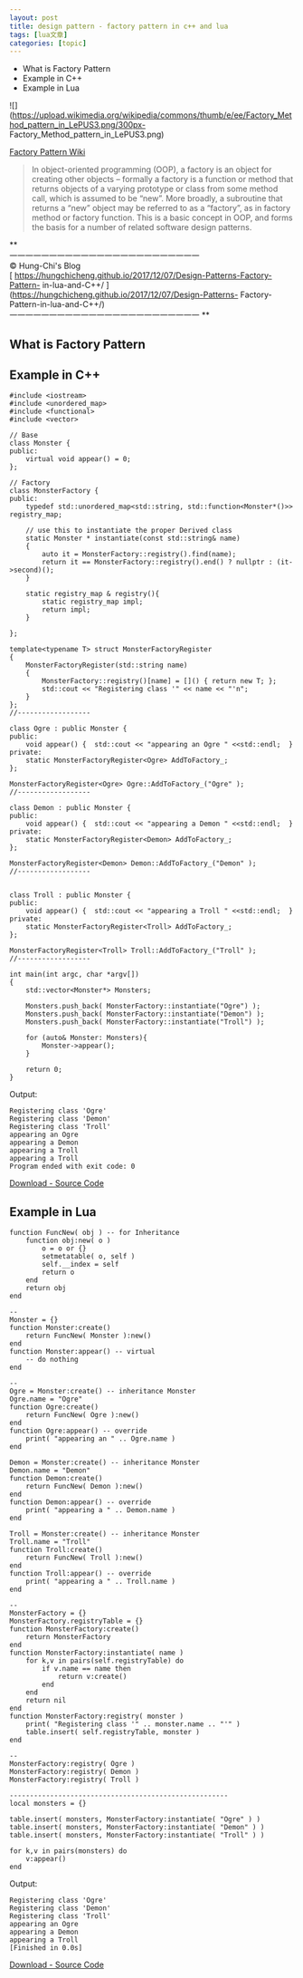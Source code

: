 ```yaml
---
layout: post
title: design pattern - factory pattern in c++ and lua 
tags: [lua文章]
categories: [topic]
---
```

  * What is Factory Pattern
  * Example in C++
  * Example in Lua

  
![](https://upload.wikimedia.org/wikipedia/commons/thumb/e/ee/Factory_Method_pattern_in_LePUS3.png/300px-
Factory_Method_pattern_in_LePUS3.png)

  
[Factory Pattern Wiki](https://en.wikipedia.org/wiki/Factory_pattern)  

> In object-oriented programming (OOP), a factory is an object for creating
> other objects – formally a factory is a function or method that returns
> objects of a varying prototype or class from some method call, which is
> assumed to be “new”. More broadly, a subroutine that returns a “new” object
> may be referred to as a “factory”, as in factory method or factory function.
> This is a basic concept in OOP, and forms the basis for a number of related
> software design patterns.

**  
一一一一一一一一一一一一一一一一一一一一一一一一  
© Hung-Chi's Blog  
[ https://hungchicheng.github.io/2017/12/07/Design-Patterns-Factory-Pattern-
in-lua-and-C++/ ](https://hungchicheng.github.io/2017/12/07/Design-Patterns-
Factory-Pattern-in-lua-and-C++/)  
一一一一一一一一一一一一一一一一一一一一一一一一 **

  

## What is Factory Pattern

## Example in C++

    
    
    #include <iostream>
    #include <unordered_map>
    #include <functional>
    #include <vector>
    
    // Base
    class Monster {
    public:
        virtual void appear() = 0;
    };
    
    // Factory
    class MonsterFactory {
    public:
        typedef std::unordered_map<std::string, std::function<Monster*()>> registry_map;
        
        // use this to instantiate the proper Derived class
        static Monster * instantiate(const std::string& name)
        {
            auto it = MonsterFactory::registry().find(name);
            return it == MonsterFactory::registry().end() ? nullptr : (it->second)();
        }
        
        static registry_map & registry(){
            static registry_map impl;
            return impl;
        }
        
    };
    
    template<typename T> struct MonsterFactoryRegister
    {
        MonsterFactoryRegister(std::string name)
        {
            MonsterFactory::registry()[name] = []() { return new T; };
            std::cout << "Registering class '" << name << "'n";
        }
    };
    //------------------
    
    class Ogre : public Monster {
    public:
        void appear() {  std::cout << "appearing an Ogre " <<std::endl;  }
    private:
        static MonsterFactoryRegister<Ogre> AddToFactory_;
    };
    
    MonsterFactoryRegister<Ogre> Ogre::AddToFactory_("Ogre" );
    //------------------
    
    class Demon : public Monster {
    public:
        void appear() {  std::cout << "appearing a Demon " <<std::endl;  }
    private:
        static MonsterFactoryRegister<Demon> AddToFactory_;
    };
    
    MonsterFactoryRegister<Demon> Demon::AddToFactory_("Demon" );
    //------------------
    
    
    class Troll : public Monster {
    public:
        void appear() {  std::cout << "appearing a Troll " <<std::endl;  }
    private:
        static MonsterFactoryRegister<Troll> AddToFactory_;
    };
    
    MonsterFactoryRegister<Troll> Troll::AddToFactory_("Troll" );
    //------------------
    
    int main(int argc, char *argv[])
    {
        std::vector<Monster*> Monsters;
        
        Monsters.push_back( MonsterFactory::instantiate("Ogre") );
        Monsters.push_back( MonsterFactory::instantiate("Demon") );
        Monsters.push_back( MonsterFactory::instantiate("Troll") );
        
        for (auto& Monster: Monsters){
            Monster->appear();
        }
        
        return 0;
    }
    
    

Output:

    
    
    Registering class 'Ogre'
    Registering class 'Demon'
    Registering class 'Troll'
    appearing an Ogre 
    appearing a Demon 
    appearing a Troll 
    appearing a Troll 
    Program ended with exit code: 0
    

[Download - Source
Code](https://github.com/hungchicheng/DesignPattern/blob/master/C%2B%2B/Factory.cpp)  
  

## Example in Lua

    
    
    function FuncNew( obj ) -- for Inheritance 
        function obj:new( o )
            o = o or {}
            setmetatable( o, self )
            self.__index = self
            return o
        end
        return obj
    end
    
    --
    Monster = {}
    function Monster:create()
        return FuncNew( Monster ):new()
    end
    function Monster:appear() -- virtual
        -- do nothing
    end
    
    --
    Ogre = Monster:create() -- inheritance Monster
    Ogre.name = "Ogre"
    function Ogre:create()
        return FuncNew( Ogre ):new()
    end
    function Ogre:appear() -- override
        print( "appearing an " .. Ogre.name )
    end
    
    Demon = Monster:create() -- inheritance Monster
    Demon.name = "Demon"
    function Demon:create()
        return FuncNew( Demon ):new()
    end
    function Demon:appear() -- override
        print( "appearing a " .. Demon.name )
    end
    
    Troll = Monster:create() -- inheritance Monster
    Troll.name = "Troll"
    function Troll:create()
        return FuncNew( Troll ):new()
    end
    function Troll:appear() -- override
        print( "appearing a " .. Troll.name )
    end
    
    --
    MonsterFactory = {}
    MonsterFactory.registryTable = {}
    function MonsterFactory:create()
        return MonsterFactory
    end
    function MonsterFactory:instantiate( name )
        for k,v in pairs(self.registryTable) do
            if v.name == name then
                return v:create()
            end
        end
        return nil
    end
    function MonsterFactory:registry( monster )
        print( "Registering class '" .. monster.name .. "'" )
        table.insert( self.registryTable, monster )
    end
    
    --
    MonsterFactory:registry( Ogre )
    MonsterFactory:registry( Demon )
    MonsterFactory:registry( Troll )
    
    ------------------------------------------------------
    local monsters = {}
    
    table.insert( monsters, MonsterFactory:instantiate( "Ogre" ) )
    table.insert( monsters, MonsterFactory:instantiate( "Demon" ) )
    table.insert( monsters, MonsterFactory:instantiate( "Troll" ) )
    
    for k,v in pairs(monsters) do
        v:appear()
    end
    

Output:

    
    
    Registering class 'Ogre'
    Registering class 'Demon'
    Registering class 'Troll'
    appearing an Ogre
    appearing a Demon
    appearing a Troll
    [Finished in 0.0s]
    

[Download - Source
Code](https://github.com/hungchicheng/DesignPattern/blob/master/Lua/Factory.lua)